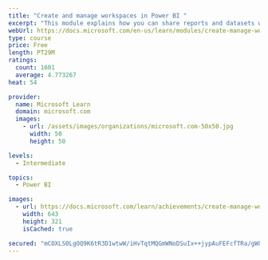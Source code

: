 ```yaml
---
title: "Create and manage workspaces in Power BI "
excerpt: "This module explains how you can share reports and datasets with your users and how to create a deployment strategy that makes sense for you and your organization. Furthermore, you will learn about data lineage in Microsoft Power BI."
webUrl: https://docs.microsoft.com/en-us/learn/modules/create-manage-workspaces-power-bi/
type: course
price: Free
length: PT29M
ratings:
  count: 1601
  average: 4.773267
heat: 54

provider:
  name: Microsoft Learn
  domain: microsoft.com
  images:
    - url: /assets/images/organizations/microsoft.com-50x50.jpg
      width: 50
      height: 50

levels:
  - Intermediate

topics:
  - Power BI

images:
  - url: https://docs.microsoft.com/learn/achievements/create-manage-workspaces-power-bi-social.png
    width: 643
    height: 321
    isCached: true

secured: "mCOXLS0LgOQ9K6tR3D1wtwW/iHvTqtMQGmWNoDSuIx++jypAuFEFcfTRa/gW8RFfqVVfR0TR4W5Sd7CjY1FMsTHvIBqbO99PK2GkRCxQLGWEK+rJNisSEkiUIK/eZ3/Ub3JF3KEOJAGI9RQsUlKMlQx3hTg4YnwT+iYvyh88xA5GPjemmhGkrjHN3UAm9D6c2b6TTWZWyCa4vz+G4XasNuu1bKIwSnLTsCshV/iTWD/7ep57ZG0VpEhR3ba8A6oh/9ENPyyHbJYrTTMDiutf/9PI3ui1bCFGcECJTUyKgsVOnt3R+I34pTfpW/LnuKPgVu2PtygYoTml3Oj8LuaHpg77AcAAalAtewodOIUMwIIFLqDqHkH3GTAAEOK71jbnhOTMh6GU4YJ9xxVPrcmnoQE8oA3hNqef0bN6AfrzhZE=;eXWIcsVTTvalOcVMSZNzIQ=="
---
```


